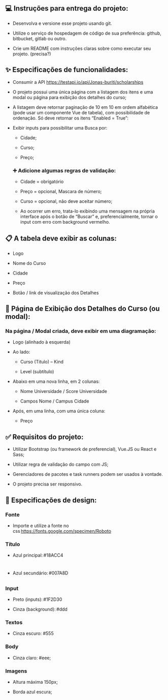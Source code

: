 ## 💻 Instruções para entrega do projeto:  

  - Desenvolva e versione esse projeto usando git.  

  - Utilize o serviço de hospedagem de código de sua preferência: github, bitbucket, gitlab ou outro.  

  - Crie um README com instruções claras sobre como executar seu projeto. (precisa?)  

 

## ✨ Especificações de funcionalidades:  

  - Consumir a API https://testapi.io/api/Jonas-buriti/scholarships

  - O projeto possui uma única página com a listagem dos itens e uma modal ou página para exibição dos detalhes do curso;  

  - A listagem deve retornar paginação de 10 em 10 em ordem alfabética (pode usar um componente Vue de tabela), com possibilidade de ordenação. Só deve retornar os itens         “Enabled    = True”:  

  - Exibir inputs para possibilitar uma Busca por:  

    - Cidade;  

    - Curso;  

    - Preço;  

    ### ➕ Adicione algumas regras de validação:  

       - Cidade = obrigatório  

       - Preço = opcional, Mascara de número;  

       - Curso = opcional, não deve aceitar número;  

       - Ao ocorrer um erro, trata-lo exibindo uma mensagem na própria interface após o botão de “Buscar” e, preferencialmente, tornar o input com erro com background vermelho.  

 

## 📋 A tabela deve exibir as colunas:  

  - Logo  

  - Nome do Curso  

  - Cidade  

  - Preço  

  - Botão / link de visualização dos Detalhes  

 

## 📄 Página de Exibição dos Detalhes do Curso (ou modal):  

  ### Na página / Modal criada, deve exibir em uma diagramação:  

  - Logo (alinhado à esquerda)  

  - Ao lado:  

    - Curso (Titulo) – Kind  

    - Level (subtítulo)  

  - Abaixo em uma nova linha, em 2 colunas:  

    - Nome Universidade / Score Universidade  

    - Campos Nome / Campus Cidade  

  - Após, em uma linha, com uma única coluna:  

    - Preço  

 

## ✅ Requisitos do projeto:  

  - Utilizar Bootstrap (ou framework de preferencial), Vue.JS ou React e Sass;  

  - Utilizar regra de validação do campo com JS;  

  - Gerenciadores de pacotes e task runners podem ser usados à vontade.  

  - O projeto precisa ser responsivo.  

 

## 🎨 Especificações de design:  

  ### Fonte  

   - Importe e utilize a fonte no css https://fonts.google.com/specimen/Roboto  

  ### Título  

   - Azul principal: #18ACC4 <h1>  

   - Azul secundário: #007A8D <h2>  

  ### Input  

   - Preto (inputs): #1F2D30   

   - Cinza (background): #ddd  

  ### Textos  

   - Cinza escuro: #555 <p>  

  ### Body  

   - Cinza claro: #eee;  

  ### Imagens  

   - Altura máxima 150px;  

   - Borda azul escura;  
